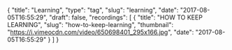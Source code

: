 {
  "title": "Learning",
  "type": "tag",
  "slug": "learning",
  "date": "2017-08-05T16:55:29",
  "draft": false,
  "recordings": [
    {
      "title": "HOW TO KEEP LEARNING",
      "slug": "how-to-keep-learning",
      "thumbnail": "https://i.vimeocdn.com/video/650698401_295x166.jpg",
      "date": "2017-08-05T16:55:29"
    }
  ]
}